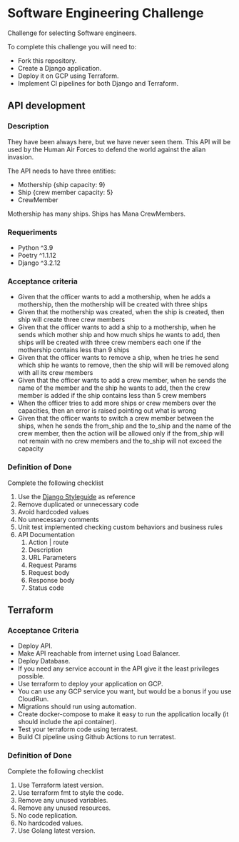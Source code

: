 # Software Engineering Challenge
Challenge for selecting Software engineers.

To complete this challenge you will need to:
- Fork this repository.
- Create a Django application.
- Deploy it on GCP using Terraform.
- Implement CI pipelines for both Django and Terraform.

## API development
### Description
They have been always here, but we have never seen them. This API will be used by the Human Air Forces to defend the world against the alian invasion.

The API needs to have three entities:
- Mothership {ship capacity: 9}
- Ship {crew member capacity: 5}
- CrewMember

Mothership has many ships.
Ships has Mana CrewMembers.
### Requeriments
- Python ^3.9
- Poetry ^1.1.12
- Django ^3.2.12
### Acceptance criteria
- Given that the officer wants to add a mothership, when he adds a mothership, then the mothership will be created with three ships
- Given that the mothership was created, when the ship is created, then ship will create three crew members
- Given that the officer wants to add a ship to a mothership, when he sends which mother ship and how much ships he wants to add, then ships will be created with three crew members each one if the mothership contains less than 9 ships
- Given that the officer wants to remove a ship, when he tries he send which ship he wants to remove, then the ship will will be removed along with all its crew members
- Given that the officer wants to add a crew member, when he sends the name of the member and the ship he wants to add, then the crew member is added if the ship contains less than 5 crew members
- When the officer tries to add more ships or crew members over the capacities, then an error is raised pointing out what is wrong
- Given that the officer wants to switch a crew member between the ships, when he sends the from_ship and the to_ship and the name of the crew member, then the action will be allowed only if the from_ship will not remain with no crew members and the to_ship will not exceed the capacity
### Definition of Done
Complete the following checklist
1. Use the [Django Styleguide](https://github.com/HackSoftware/Django-Styleguide) as reference
2. Remove duplicated or unnecessary code
3. Avoid hardcoded values
4. No unnecessary comments
5. Unit test implemented checking custom behaviors and business rules
6. API Documentation
    1. Action | route
    2. Description
    3. URL Parameters
    4. Request Params
    5. Request body
    6. Response body
    7. Status code

## Terraform
### Acceptance Criteria
- Deploy API.
- Make API reachable from internet using Load Balancer.
- Deploy Database.
- If you need any service account in the API give it the least privileges possible.
- Use terraform to deploy your application on GCP.
- You can use any GCP service you want, but would be a bonus if you use CloudRun.
- Migrations should run using automation.
- Create docker-compose to make it easy to run the application locally (it should include the api container).
- Test your terraform code using terratest.
- Build CI pipeline using Github Actions to run terratest.

### Definition of Done
Complete the following checklist
1. Use Terraform latest version.
2. Use terraform fmt to style the code.
3. Remove any unused variables.
4. Remove any unused resources.
5. No code replication.
6. No hardcoded values.
7. Use Golang latest version.
